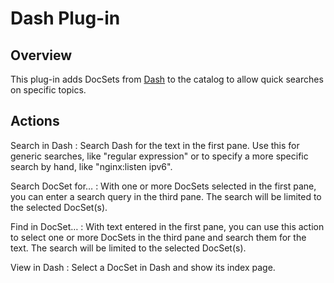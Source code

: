 # Dash Plug-in #

## Overview ##

This plug-in adds DocSets from [Dash](https://kapeli.com/dash) to the catalog to allow quick searches on specific topics.

## Actions ##

Search in Dash
  : Search Dash for the text in the first pane. Use this for generic searches, like "regular expression" or to specify a more specific search by hand, like "nginx:listen ipv6".

Search DocSet for…
  : With one or more DocSets selected in the first pane, you can enter a search query in the third pane. The search will be limited to the selected DocSet(s).

Find in DocSet…
  : With text entered in the first pane, you can use this action to select one or more DocSets in the third pane and search them for the text. The search will be limited to the selected DocSet(s).

View in Dash
  : Select a DocSet in Dash and show its index page.
